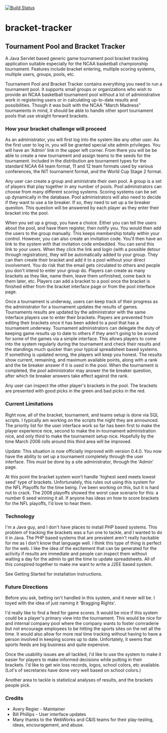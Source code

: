 [![Build Status](https://travis-ci.org/AveryRegier/bracket-tracker.svg?branch=master)](https://travis-ci.org/AveryRegier/bracket-tracker)
# bracket-tracker
## Tournament Pool and Bracket Tracker

A Java Servlet based generic game tournament pool bracket tracking application suitable especially for the NCAA basketball championship tournament. Features include bracket entering, multiple scoring systems, multiple users, groups, pools, etc.

Tournament Pool and Bracket Tracker contains everything you need to run a tournament pool. It supports small groups or organizations who wish to provide an NCAA basketball tournament pool without a lot of administrative work in registering users or in calculating up-to-date results and possibilities. Though it was built with the NCAA "March Madness" tournaments in mind, it should be able to handle other sport tournament pools that use straight forward brackets.

### How your bracket challenge will proceed
As an administrator, you will first log into the system like any other user. As the first user to log in, you will be granted special site admin privileges. You will have an 'Admin' link in the upper left corner. From there you will be be able to create a new tournament and assign teams to the seeds for the tournament. Included in the distribution are tournament types for the standard NCAA 64 team format, 11 and 12 team formats used by various conferences, the NIT tournament format, and the World Cup Stage 2 format.

Any user can create a group and aministrate their own pool. A group is a set of players that play together in any number of pools. Pool adminstrators can choose from many different scoring systems. Scoring systems can be set up dynamically in the database. Pool administrators will also need to decide if they want to use a tie breaker. If so, they need to set up a tie breaker question. This question will be answered by each player as they enter their bracket into the pool.

When you set up a group, you have a choice. Either you can tell the users about the pool, and have them register, then notify you. You would then add the users to the group manually. This keeps membership totally within your control. However, you can also create an invitation code. You'll then have an link to the system with that invitation code embedded. You can send this link to your users. When they click the link and login (with a possible detour through registration), they will be automatically added to your group. They can then create their bracket and add it to a pool without your direct involvement. You do risk that the email gets circulated to others and people you don't intend to enter your group do. Players can create as many brackets as they like, name them, leave them unfinished, come back to them later, etc. Players can add a bracket to a pool once the bracket is finished either from the bracket interface page or from the pool interface page.


Once a tournament is underway, users can keep track of their progress as the administrator for a tournament updates the results of games. Tournaments results are updated by the administrator with the same interface players use to enter their brackets. Players are prevented from editing their brackets once it has been added to a pool that has a tournament underway. Tournament administrators can delegate the duty of keeping game results up to date to others if they aren't going to be around for some of the games via a simple interface. This allows players to come into the system regularly during the tournament and check their results and the standings much quicker than your typical spreadsheet based systems. If something is updated wrong, the players will keep you honest. The results show current, remaining, and maximum available points, along with a rank and the tie breaker answer if it is used in the pool. When the tournament is completed, the pool administrator may answer the tie breaker question, after which tie breaker answers take effect against the rank.


Any user can inspect the other player's brackets in the pool. The brackets are presented with good picks in the green and bad picks in the red.


### Current Limitations
Right now, all of the bracket, tournament, and teams setup is done via SQL scripts. I typically am working on the scripts the night they are announced. The priority list for the user interface work so far has been first to make the player experience nice, second to make the in-tournament administration nice, and only third to make the tournament setup nice. Hopefully by the time March 2006 rolls around this third area will be improved.

Update: This situation is now officially improved with version 0.4.0. You now have the ability to set up a tournament completely through the user interface. This must be done by a site administrator, through the 'Admin' page.

At this point the bracket system won't handle 'highest seed meets lowest seed' type of brackets. Unfortunately, this rules out using this system for the NFL Playoffs for the time being. I've been working on this, but it is hard nut to crack. The 2006 playoffs showed the worst case scenario for this: a number 6 seed winning it all. If anyone has ideas on how to score brackets for the NFL playoffs, I'd love to hear them.

### Technology
I'm a Java guy, and I don't have places to install PHP based systems. This problem of tracking the brackets was a fun one to tackle, and I wanted to do it in Java. The PHP based systems that are prevalent aren't really hackable for me as I don't know that language well. I think this type of thing is perfect for the web. I like the idea of the excitement that can be generated for the activity if results are immediate and people can inspect them without waiting a day for the admin to get the time to update spreadsheets. All of this conspired together to make me want to write a J2EE based system.

See Getting Started for installation instructions.

### Future Directions
Before you ask, betting isn't handled in this system, and it never will be. I toyed with the idea of just naming it 'Bragging Rights'.

I'd really like to find a feed for game scores. It would be nice if this system could be a player's primary view into the tournament. This would be nice for and internal company pool where the company wants to foster comraderie but not encourage employees to be hitting the sports sites on the net all the time. It would also allow for more real time tracking without having to have a person involved in keeping scores up to date. Unfortately, it seems that sports feeds are big business and quite expensive.

Once the usability issues are all tackled, I'd like to use the system to make it easier for players to make informed decisions while putting in their brackets. I'd like to get win loss records, logos, school colors, etc available. (Lot's of secretaries have done very well based on school colors.)

Another area to tackle is statistical analyses of results, and the brackets people pick.

### Credits
* Avery Regier - Maintainer
* Bill Phillips - User interface updates
* Many thanks to the WebWorks and C&IS teams for their play-testing, ideas, encouragement, and abuse.
